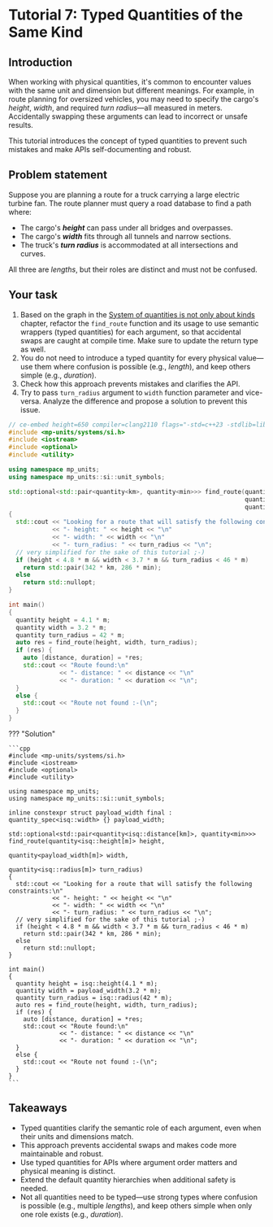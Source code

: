 
# Tutorial 7: Typed Quantities of the Same Kind

## Introduction

When working with physical quantities, it's common to encounter values with the same unit
and dimension but different meanings. For example, in route planning for oversized vehicles,
you may need to specify the cargo's _height_, _width_, and required _turn radius_—all
measured in meters. Accidentally swapping these arguments can lead to incorrect or unsafe
results.

This tutorial introduces the concept of typed quantities to prevent such mistakes and make
APIs self-documenting and robust.

## Problem statement

Suppose you are planning a route for a truck carrying a large electric turbine fan.
The route planner must query a road database to find a path where:

- The cargo's **_height_** can pass under all bridges and overpasses.
- The cargo's **_width_** fits through all tunnels and narrow sections.
- The truck's **_turn radius_** is accommodated at all intersections and curves.

All three are _lengths_, but their roles are distinct and must not be confused.

## Your task

1. Based on the graph in the
    [System of quantities is not only about kinds](../users_guide/framework_basics/systems_of_quantities.md#system-of-quantities-is-not-only-about-kinds)
    chapter, refactor the `find_route` function and its usage to use semantic wrappers
    (typed quantities) for each argument, so that accidental swaps are caught at compile
    time. Make sure to update the return type as well.
2. You do not need to introduce a typed quantity for every physical value—use them where
   confusion is possible (e.g., _length_), and keep others simple (e.g., _duration_).
3. Check how this approach prevents mistakes and clarifies the API.
4. Try to pass `turn_radius` argument to `width` function parameter and vice-versa.
   Analyze the difference and propose a solution to prevent this issue.

```cpp
// ce-embed height=650 compiler=clang2110 flags="-std=c++23 -stdlib=libc++ -O3" mp-units=trunk
#include <mp-units/systems/si.h>
#include <iostream>
#include <optional>
#include <utility>

using namespace mp_units;
using namespace mp_units::si::unit_symbols;

std::optional<std::pair<quantity<km>, quantity<min>>> find_route(quantity<m> height,
                                                                 quantity<m> width,
                                                                 quantity<m> turn_radius)
{
  std::cout << "Looking for a route that will satisfy the following constraints:\n"
            << "- height: " << height << "\n"
            << "- width: " << width << "\n"
            << "- turn_radius: " << turn_radius << "\n";
  // very simplified for the sake of this tutorial ;-)
  if (height < 4.8 * m && width < 3.7 * m && turn_radius < 46 * m)
    return std::pair(342 * km, 286 * min);
  else
    return std::nullopt;
}

int main()
{
  quantity height = 4.1 * m;
  quantity width = 3.2 * m;
  quantity turn_radius = 42 * m;
  auto res = find_route(height, width, turn_radius);
  if (res) {
    auto [distance, duration] = *res;
    std::cout << "Route found:\n"
              << "- distance: " << distance << "\n"
              << "- duration: " << duration << "\n";
  }
  else {
    std::cout << "Route not found :-(\n";
  }
}
```

??? "Solution"

    ```cpp
    #include <mp-units/systems/si.h>
    #include <iostream>
    #include <optional>
    #include <utility>

    using namespace mp_units;
    using namespace mp_units::si::unit_symbols;

    inline constexpr struct payload_width final : quantity_spec<isq::width> {} payload_width;

    std::optional<std::pair<quantity<isq::distance[km]>, quantity<min>>> find_route(quantity<isq::height[m]> height,
                                                                                    quantity<payload_width[m]> width,
                                                                                    quantity<isq::radius[m]> turn_radius)
    {
      std::cout << "Looking for a route that will satisfy the following constraints:\n"
                << "- height: " << height << "\n"
                << "- width: " << width << "\n"
                << "- turn_radius: " << turn_radius << "\n";
      // very simplified for the sake of this tutorial ;-)
      if (height < 4.8 * m && width < 3.7 * m && turn_radius < 46 * m)
        return std::pair(342 * km, 286 * min);
      else
        return std::nullopt;
    }

    int main()
    {
      quantity height = isq::height(4.1 * m);
      quantity width = payload_width(3.2 * m);
      quantity turn_radius = isq::radius(42 * m);
      auto res = find_route(height, width, turn_radius);
      if (res) {
        auto [distance, duration] = *res;
        std::cout << "Route found:\n"
                  << "- distance: " << distance << "\n"
                  << "- duration: " << duration << "\n";
      }
      else {
        std::cout << "Route not found :-(\n";
      }
    }
    ```

## Takeaways

- Typed quantities clarify the semantic role of each argument, even when their units and
  dimensions match.
- This approach prevents accidental swaps and makes code more maintainable and robust.
- Use typed quantities for APIs where argument order matters and physical meaning is
  distinct.
- Extend the default quantity hierarchies when additional safety is needed.
- Not all quantities need to be typed—use strong types where confusion is possible
  (e.g., multiple _lengths_), and keep others simple when only one role exists
  (e.g., _duration_).
